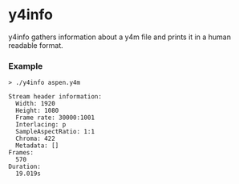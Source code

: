 # y4info

y4info gathers information about a y4m file and prints it in a human readable format.

### Example

```
> ./y4info aspen.y4m

Stream header information:
  Width: 1920
  Height: 1080
  Frame rate: 30000:1001
  Interlacing: p
  SampleAspectRatio: 1:1
  Chroma: 422
  Metadata: []
Frames:
  570
Duration:
  19.019s
```
